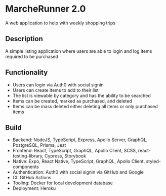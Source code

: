 # MarcheRunner 2.0

A web application to help with weekly shopping trips

## Description

A simple listing application where users are able to login and log items required to be purchased

## Functionality

- Users can login via Auth0 with social signin
- Users can create items to add to their list
- The list is viewable by category and has the ability to be searched
- Items can be created, marked as purchased, and deleted
- Items can be mass deleted either deleting all items or only purchased items

## Build

- Backend: NodeJS, TypeScript, Express, Apollo Server, GraphQL, PostgreSQL, Prisma, Jest
- Frontend: React, TypeScript, GraphQL, Apollo Client, SCSS, react-testing-library, Cypress, Storybook
- Native: Expo, React Native, TypeScript, GraphQL, Apollo Client, styled-components
- Authentication: Auth0 with social signin via GitHub and Google
- CI: GitHub Actions
- Tooling: Docker for local development database
- Deployment: Heroku
